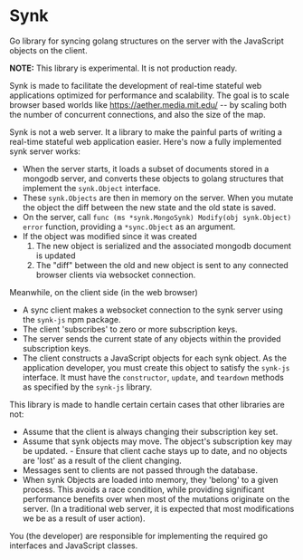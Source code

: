 # Synk

Go library for syncing golang structures on the server with the JavaScript objects on the client.

**NOTE:** This library is experimental. It is not production ready.

Synk is made to facilitate the development of real-time stateful web applications optimized for performance and scalability. The goal is to scale browser based worlds like https://aether.media.mit.edu/ -- by scaling both the number of concurrent connections, and also the size of the map.

Synk is not a web server. It a library to make the painful parts of writing a real-time stateful web application easier. Here's now a fully implemented synk server works:

- When the server starts, it loads a subset of documents stored in a mongodb server, and converts these objects to golang structures that implement the `synk.Object` interface.
- These `synk.Objects` are then in memory on the server. When you mutate the object the diff between the new state and the old state is saved.
- On the server, call `func (ms *synk.MongoSynk) Modify(obj synk.Object) error` function, providing a `*sync.Object` as an argument.
- If the object was modified since it was created
  1. The new object is serialized and the associated mongodb document is updated
  1. The "diff" between the old and new object is sent to any connected browser clients via websocket connection.

Meanwhile, on the client side (in the web browser)

- A sync client makes a websocket connection to the synk server using the `synk-js` npm package.
- The client 'subscribes' to zero or more subscription keys.
- The server sends the current state of any objects within the provided subscription keys.
- The client constructs a JavaScript objects for each synk object. As the application developer, you must create this object to satisfy the `synk-js` interface. It must have the `constructor`, `update`, and `teardown` methods as specified by the `synk-js` library.

This library is made to handle certain certain cases that other libraries are not:

- Assume that the client is always changing their subscription key set.
- Assume that synk objects may move. The object's subscription key may be updated. - Ensure that client cache stays up to date, and no objects are 'lost' as a result of the client changing.
- Messages sent to clients are not passed through the database.
- When synk Objects are loaded into memory, they 'belong' to a given process. This avoids a race condition, while providing significant performance benefits over when most of the mutations originate on the server. (In a traditional web server, it is expected that most modifications we be as a result of user action).

You (the developer) are responsible for implementing the required go interfaces and JavaScript classes.
